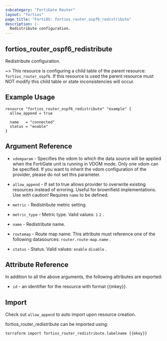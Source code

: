 ```yaml
---
subcategory: "FortiGate Router"
layout: "fortios"
page_title: "FortiOS: fortios_router_ospf6_redistribute"
description: |-
  Redistribute configuration.
---
```


## fortios_router_ospf6_redistribute
Redistribute configuration.

~> This resource is configuring a child table of the parent resource: `fortios_router_ospf6`. If this resource is used the parent resource must NOT modify this child table or state inconsistencies will occur.


## Example Usage

```hcl
resource "fortios_router_ospf6_redistribute" "example" {
  allow_append = true

  name   = "connected"
  status = "enable"
}
```

## Argument Reference
* `vdomparam` - Specifies the vdom to which the data source will be applied when the FortiGate unit is running in VDOM mode. Only one vdom can be specified. If you want to inherit the vdom configuration of the provider, please do not set this parameter.
* `allow_append` - If set to true allows provider to overwrite existing resources instead of erroring. Useful for brownfield implementations. Use with caution! Requires `name` to be defined.

* `metric` - Redistribute metric setting.
* `metric_type` - Metric type. Valid values: `1` `2` .
* `name` - Redistribute name.
* `routemap` - Route map name. This attribute must reference one of the following datasources: `router.route-map.name` .
* `status` - Status. Valid values: `enable` `disable` .

## Attribute Reference

In addition to all the above arguments, the following attributes are exported:
* `id` - an identifier for the resource with format {{mkey}}.

## Import

Check out `allow_append` to auto import upon resource creation.

fortios_router_redistribute can be imported using:
```sh
terraform import fortios_router_redistribute.labelname {{mkey}}
```
